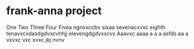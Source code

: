 # frank-anna project
One
Two
Three
Four
Fivea ngnvxccbv
sixaa
sevenacxvxc
eighth
tenavxcxdasdgdvxcvhhjj
elevengdgdvxxcvx
Aaavxc
aaaa
a
a
a
asfds
aa
a
vxvxc
vxc
xvxc
jkj
nvnv
